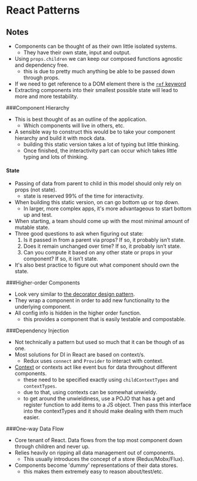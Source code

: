 # React Patterns

## Notes

* Components can be thought of as their own little isolated systems.
  * They have their own state, input and output.
* Using `props.children` we can keep our composed functions agnostic and dependency free.
  * this is due to pretty much anything be able to be passed down through props.
* If we need to get reference to a DOM element there is the [`ref` keyword][2]
* Extracting components into their smallest possible state will lead to more and more testability.

###Component Hierarchy

* This is best thought of as an outline of the application.
  * Which components will live in others, etc.
* A sensible way to construct this would be to take your component hierarchy and build it with mock data.
  * building this static version takes a lot of typing but little thinking.
  * Once finished, the interactivity part can occur which takes little typing and lots of thinking.

#### State

* Passing of data from parent to child in this model should only rely on props (not state).
  * state is reserved 99% of the time for interactivity.
* When building this static version, on can go bottom up or top down. 
  * In larger, more complex apps, it's more advantageous to start bottom up and test.
* When starting, a team should come up with the most minimal amount of mutable state.
* Three good questions to ask when figuring out state:
  1. Is it passed in from a parent via props? If so, it probably isn’t state.
  1. Does it remain unchanged over time? If so, it probably isn’t state.
  1. Can you compute it based on any other state or props in your component? If so, it isn’t state.
* It's also best practice to figure out what component should own the state.

###Higher-order Components

* Look very similar to [the decorator design pattern](JsDesignPatterns#pattern-list_decorator).
* They wrap a component in order to add new functionality to the underlying component.
* All config info is hidden in the higher order function.
  * this provides a component that is easily testable and compostable.

###Dependency Injection

* Not technically a pattern but used so much that it can be though of as one.
* Most solutions for DI in React are based on context/s.
  * Redux uses `connect` and `Provider` to interact with context.
* [Context][1] or contexts act like event bus for data throughout different components.
  * these need to be specified exactly using `childContextTypes` and `contextTypes`.
  * due to that, using contexts can be somewhat unwieldy.
  * to get around the unwieldiness, use a POJO that has a get and register function to add items to a JS object. 
  Then pass this interface into the contextTypes and it should make dealing with them much easier.

###One-way Data Flow

* Core tenant of React. Data flows from the top most component down through children and never up.
* Relies heavily on ripping all data management out of components.
  * This usually introduces the concept of a store (Redux/Mobx/Flux).
* Components become 'dummy' representations of their data stores.
  * this makes them extremely easy to reason about/test/etc.


[1]: https://facebook.github.io/react/docs/context.html
[2]: https://facebook.github.io/react/docs/refs-and-the-dom.html
